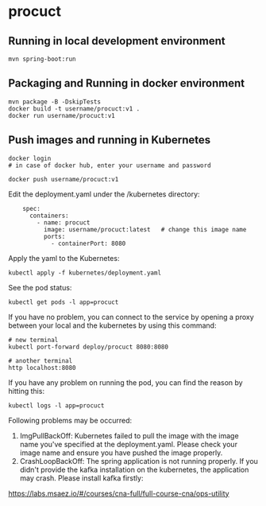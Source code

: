 # procuct

## Running in local development environment

```
mvn spring-boot:run
```

## Packaging and Running in docker environment

```
mvn package -B -DskipTests
docker build -t username/procuct:v1 .
docker run username/procuct:v1
```

## Push images and running in Kubernetes

```
docker login 
# in case of docker hub, enter your username and password

docker push username/procuct:v1
```

Edit the deployment.yaml under the /kubernetes directory:
```
    spec:
      containers:
        - name: procuct
          image: username/procuct:latest   # change this image name
          ports:
            - containerPort: 8080

```

Apply the yaml to the Kubernetes:
```
kubectl apply -f kubernetes/deployment.yaml
```

See the pod status:
```
kubectl get pods -l app=procuct
```

If you have no problem, you can connect to the service by opening a proxy between your local and the kubernetes by using this command:
```
# new terminal
kubectl port-forward deploy/procuct 8080:8080

# another terminal
http localhost:8080
```

If you have any problem on running the pod, you can find the reason by hitting this:
```
kubectl logs -l app=procuct
```

Following problems may be occurred:

1. ImgPullBackOff:  Kubernetes failed to pull the image with the image name you've specified at the deployment.yaml. Please check your image name and ensure you have pushed the image properly.
1. CrashLoopBackOff: The spring application is not running properly. If you didn't provide the kafka installation on the kubernetes, the application may crash. Please install kafka firstly:

https://labs.msaez.io/#/courses/cna-full/full-course-cna/ops-utility


